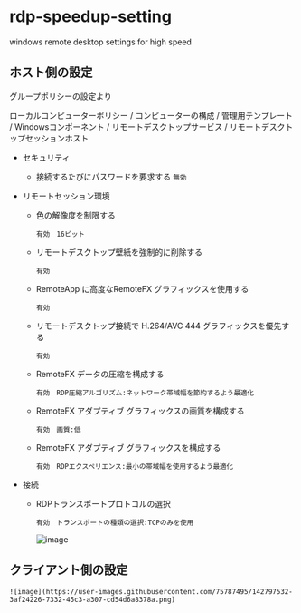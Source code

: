 # rdp-speedup-setting
windows remote desktop settings for high speed


## ホスト側の設定
グループポリシーの設定より

ローカルコンピューターポリシー / コンピューターの構成 / 管理用テンプレート / Windowsコンポーネント / リモートデスクトップサービス / リモートデスクトップセッションホスト

- セキュリティ
  - 接続するたびにパスワードを要求する
  ```無効```

- リモートセッション環境
  - 色の解像度を制限する

    ```有効　16ビット```
  - リモートデスクトップ壁紙を強制的に削除する
    
    ```有効```
  - RemoteApp に高度なRemoteFX グラフィックスを使用する
    
    ```有効```

  - リモートデスクトップ接続で H.264/AVC 444 グラフィックスを優先する
    
    ```有効```
  - RemoteFX データの圧縮を構成する
    
    ```有効　RDP圧縮アルゴリズム:ネットワーク帯域幅を節約するよう最適化```

  - RemoteFX アダプティブ グラフィックスの画質を構成する

    ```有効　画質:低```

  - RemoteFX アダプティブ グラフィックスを構成する

    ```有効　RDPエクスペリエンス:最小の帯域幅を使用するよう最適化```

- 接続
  - RDPトランスポートプロトコルの選択

    ```有効　トランスポートの種類の選択:TCPのみを使用```
    
    ![image](https://user-images.githubusercontent.com/75787495/142797239-19cf9a4c-2c28-4d59-98cc-136795d3ab27.png)
    
## クライアント側の設定
    ![image](https://user-images.githubusercontent.com/75787495/142797532-3af24226-7332-45c3-a307-cd54d6a8378a.png)




